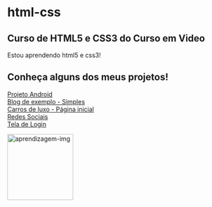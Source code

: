 <h1> html-css </h1>

<h2> Curso de HTML5 e CSS3 do Curso em Video </h2>

<p> Estou aprendendo html5 e css3! </p>

<h2> Conheça alguns dos meus projetos! </h2>
<p>
<a href="https://miqueias-tomaz.github.io/projeto-android/" target="_blank">Projeto Android</a> <br>
<a href="https://miqueias-tomaz.github.io/blog-exemplo-simples/" target="_blank">Blog de exemplo - Simples</a> <br>
<a href="https://miqueias-tomaz.github.io/projeto-pagina-inicial/" target="_blank">Carros de luxo - Página inicial</a> <br>
<a href="https://miqueias-tomaz.github.io/projeto-social-midia/" target="_blank">Redes Sociais</a> <br>
<a href="https://miqueias-tomaz.github.io/tela-login/" target="_blank">Tela de Login</a>
</p>
<img src="https://static.vecteezy.com/system/resources/previews/013/368/615/non_2x/3d-illustration-of-creative-learning-school-education-college-icon-png.png" alt="aprendizagem-img" style="width: 150px;" text-align="right">




